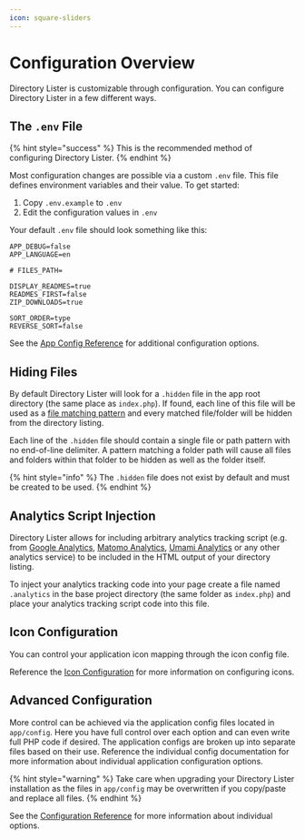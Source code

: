 ```yaml
---
icon: square-sliders
---
```


# Configuration Overview

Directory Lister is customizable through configuration. You can configure Directory Lister in a few different ways.

## The `.env` File

{% hint style="success" %}
This is the recommended method of configuring Directory Lister.
{% endhint %}

Most configuration changes are possible via a custom `.env` file. This file defines environment variables and their value. To get started:

1. Copy `.env.example` to `.env`
2. Edit the configuration values in `.env`

Your default `.env` file should look something like this:

```
APP_DEBUG=false
APP_LANGUAGE=en

# FILES_PATH=

DISPLAY_READMES=true
READMES_FIRST=false
ZIP_DOWNLOADS=true

SORT_ORDER=type
REVERSE_SORT=false
```

See the [App Config Reference](../configuration-reference.md) for additional configuration options.

## Hiding Files

By default Directory Lister will look for a `.hidden` file in the app root directory (the same place as `index.php`). If found, each line of this file will be used as a [file matching pattern](file-matching-patterns.md) and every matched file/folder will be hidden from the directory listing.

Each line of the `.hidden` file should contain a single file or path pattern with no end-of-line delimiter. A pattern matching a folder path will cause all files and folders within that folder to be hidden as well as the folder itself.

{% hint style="info" %}
The `.hidden` file does not exist by default and must be created to be used.
{% endhint %}

## Analytics Script Injection

Directory Lister allows for including arbitrary analytics tracking script (e.g. from [Google Analytics](https://analytics.google.com), [Matomo Analytics](https://matomo.org/), [Umami Analytics](https://umami.is/) or any other analytics service) to be included in the HTML output of your directory listing.

To inject your analytics tracking code into your page create a file named `.analytics` in the base project directory (the same folder as `index.php`) and place your analytics tracking script code into this file.

## Icon Configuration

You can control your application icon mapping through the icon config file.

Reference the [Icon Configuration](./#icon-configuration) for more information on configuring icons.

## Advanced Configuration

More control can be achieved via the application config files located in `app/config`. Here you have full control over each option and can even write full PHP code if desired. The application configs are broken up into separate files based on their use. Reference the individual config documentation for more information about individual application configuration options.

{% hint style="warning" %}
Take care when upgrading your Directory Lister installation as the files in `app/config` may be overwritten if you copy/paste and replace all files.
{% endhint %}

See the [Configuration Reference](../configuration-reference.md) for more information about individual options.
